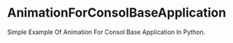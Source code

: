 # AnimationForConsolBaseApplication
Simple Example Of Animation For Consol Base Application In Python.
